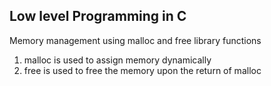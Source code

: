 ## Low level Programming in C ##
Memory management using malloc and free library functions
1. malloc is used to assign memory dynamically
2. free is used to free the memory upon the return of malloc
